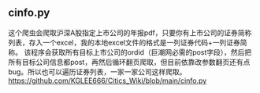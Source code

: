 ## cinfo.py
这个爬虫会爬取沪深A股指定上市公司的年报pdf，只要你有上市公司的证券简称列表，存入一个excel，我的本地excel文件的格式是一列证券代码+一列证券简称。
该程序会获取所有目标上市公司的ordid（巨潮网必需的post字段），然后把所有目标公司信息都post，再然后循环翻页爬取，但目前依靠改参数翻页还有点bug。所以也可以遍历证券列表，一家一家公司这样爬取。
https://github.com/KGLEE666/Citics_Wiki/blob/main/cinfo.py
